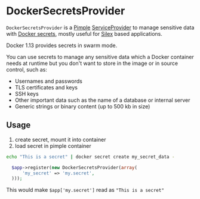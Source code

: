 # DockerSecretsProvider

`DockerSecretsProvider` is a [Pimple] [ServiceProvider] to manage sensitive data with [Docker secrets],
mostly useful for [Silex] based applications.

Docker 1.13 provides secrets in swarm mode.

You can use secrets to manage any sensitive data which a Docker container needs at runtime
but you don't want to store in the image or in source control, such as:
- Usernames and passwords
- TLS certificates and keys
- SSH keys
- Other important data such as the name of a database or internal server
- Generic strings or binary content (up to 500 kb in size)

[Pimple]: https://pimple.symfony.com/
[ServiceProvider]: https://pimple.symfony.com/#extending-a-container
[Silex]: https://silex.symfony.com/
[Docker secrets]:  https://docs.docker.com/engine/swarm/secrets/

## Usage

1. create secret, mount it into container
2. load secret in pimple container

 ```sh
 echo "This is a secret" | docker secret create my_secret_data -
 ```
 
 ```php
   $app->register(new DockerSecretsProvider(array(
       'my_secret' => 'my.secret',
   )));
 ```
 
 This would make `$app['my.secret']` read as `"This is a secret"`
 
